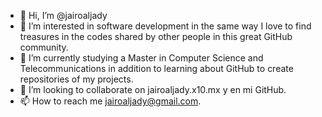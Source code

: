 - 👋 Hi, I’m @jairoaljady
- 👀 I’m interested in software development in the same way I love to find treasures in the codes shared by other people in this great GitHub community.
- 🌱 I’m currently studying a Master in Computer Science and Telecommunications in addition to learning about GitHub to create repositories of my projects.
- 💞️ I’m looking to collaborate on jairoaljady.x10.mx y en mi GitHub.
- 📫 How to reach me jairoaljady@gmail.com.

<!---
jairoaljady/jairoaljady is a ✨ special ✨ repository because its `README.md` (this file) appears on your GitHub profile.
You can click the Preview link to take a look at your changes.
--->

